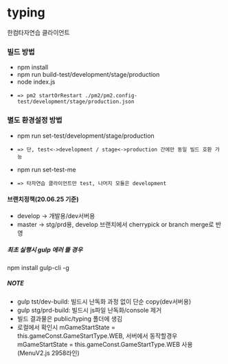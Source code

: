 # typing
한컴타자연습 클라이언트

### 빌드 방법
- npm install
- npm run build-test/development/stage/production
- node index.js
-     => pm2 startOrRestart ./pm2/pm2.config-test/development/stage/production.json

### 별도 환경설정 방법
- npm run set-test/development/stage/production
-     => 단, test<->development / stage<->production 간에만 동일 빌드 호환 가능
- npm run set-test-me
-     => 타자연습 클라이언트만 test, 나머지 모듈은 development

#### 브랜치정책(20.06.25 기준)
- develop -> 개발용/dev서버용
- master -> stg/prd용, develop 브랜치에서 cherrypick or branch merge로 반영

##### 최초 실행시 gulp 에러 뜰 경우
npm install gulp-cli -g

##### NOTE
- gulp tst/dev-build: 빌드시 난독화 과정 없이 단순 copy(dev서버용)
- gulp stg/prd-build: 빌드시 js파일 난독화/console 제거
- 빌드 결과물은 public/typing 폴더에 생김
- 로컬에서 확인시 mGameStartState = this.gameConst.GameStartType.WEB,
  서버에서 동작할경우 mGameStartState = this.gameConst.GameStartType.WEB 사용 (MenuV2.js 2958라인)